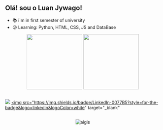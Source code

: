 ## Olá! sou o Luan Jywago!



- 📚 i`m in first semester of university
- 😜 Learning: Python, HTML, CSS, JS and DataBase

<div align="center">
  <img height="180cm" src="https://github-readme-stats.vercel.app/api?username=LuanJywago&show_icons=true&theme=chartreuse-dark"/>
  <img height="180cm" src="https://github-readme-stats.vercel.app/api/top-langs/?username=LuanJywago&layout=compact&langs_count=16&theme=chartreuse-dark"/>
</div>

##

<a href="https://www.instagram.com/nutri.jywago/" target="_blank"><img src="https://img.shields.io/badge/-Instagram-%23E4405F?style=for-the-badge&logo=instagram&logoColor=white" target="_blank"></a>
<a href="https://www.linkedin.com/LuanJywago/" target="_blank"><img src="https://img.shields.io/badge/LinkedIn-0077B5?style=for-the-badge&logo=linkedin&logoColor=white" target="_blank"<a/>

##

<div align="center">
  <img alaing=center alt="aigis" src="https://imgur.com/pwuZqq4.gif"/>
</div>
